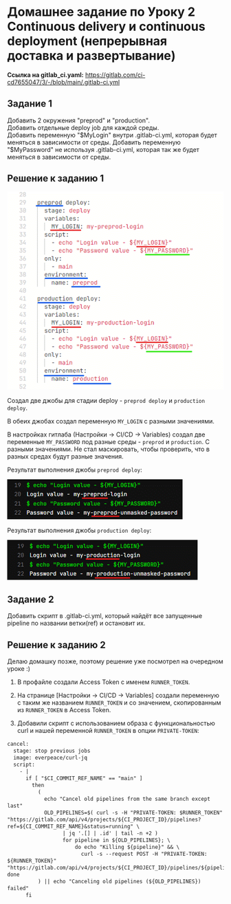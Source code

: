 # Домашнее задание по Уроку 2 Continuous delivery и continuous deployment (непрерывная доставка и развертывание)

**Ссылка на gitlab_ci.yaml:** https://gitlab.com/ci-cd7655047/3/-/blob/main/.gitlab-ci.yml

## Задание 1
Добавить 2 окружения "preprod" и "production".  
Добавить отдельные deploy job для каждой среды.  
Добавить переменную "$MyLogin" внутри .gitlab-ci.yml, которая будет меняться в зависимости от среды.  
Добавить переменную "$MyPassword" не используя .gitlab-ci.yml, которая так же будет меняться в зависимости от среды.

## Решение к заданию 1

![](1.gif)

Создал две джобы для стадии deploy - `preprod deploy` и `production deploy`.

В обеих джобах создал переменную `MY_LOGIN` с разными значениями.

В настройках гитлаба (Настройки -> CI/CD -> Variables) создал две переменные `MY_PASSWORD` под разные среды - `preprod` и `production`. С разными значениями. Не стал маскировать, чтобы проверить, что в разных средах будут разные значения.

Результат выполнения джобы `preprod deploy`:

![](2.gif)

Результат выполнения джобы `production deploy`:

![](3.gif)


## Задание 2
Добавить скрипт в .gitlab-ci.yml, который найдёт все запущенные pipeline по названии ветки(ref) и остановит их.

## Решение к заданию 2

Делаю домашку позже, поэтому решение уже посмотрел на очередном уроке :)

1. В профайле создали Access Token с именем `RUNNER_TOKEN`.

2. На странице [Настройки -> CI/CD -> Variables] создали переменную с таким же названием `RUNNER_TOKEN` и со значением, скопированным из `RUNNER_TOKEN` в Access Token.

3. Добавили скрипт с использованием образа с функциональностью curl и нашей переменной `RUNNER_TOKEN` в опции `PRIVATE-TOKEN`:

```
cancel:
  stage: stop previous jobs
  image: everpeace/curl-jq
  script:
    - |
      if [ "$CI_COMMIT_REF_NAME" == "main" ]
        then
          (
            echo "Cancel old pipelines from the same branch except last"
            OLD_PIPELINES=$( curl -s -H "PRIVATE-TOKEN: $RUNNER_TOKEN" "https://gitlab.com/api/v4/projects/${CI_PROJECT_ID}/pipelines?ref=${CI_COMMIT_REF_NAME}&status=running" \
                  | jq '.[] | .id' | tail -n +2 )
                  for pipeline in ${OLD_PIPELINES}; \
                      do echo "Killing ${pipeline}" && \
                        curl -s --request POST -H "PRIVATE-TOKEN: ${RUNNER_TOKEN}" "https://gitlab.com/api/v4/projects/${CI_PROJECT_ID}/pipelines/${pipeline}/cancel"; done
          ) || echo "Canceling old pipelines (${OLD_PIPELINES}) failed"
      fi
```
